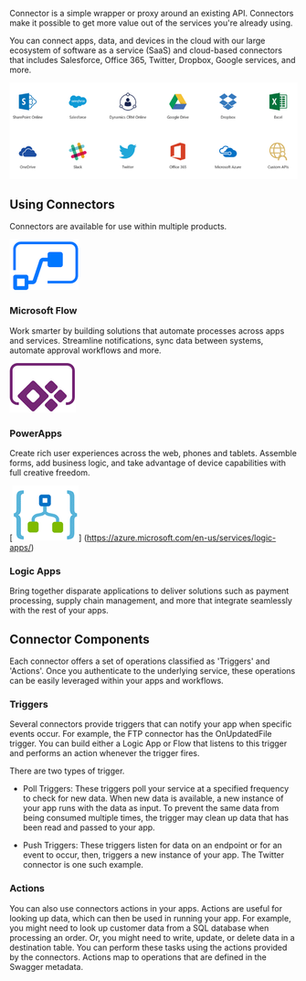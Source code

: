 Connector is a simple wrapper or proxy around an existing API. Connectors make it possible to get more value out of the services you're already using.

You can connect apps, data, and devices in the cloud with our large ecosystem of software as a service (SaaS) and cloud-based connectors that includes Salesforce, Office 365, Twitter, Dropbox, Google services, and more.

![List of Services](figure_1.png)

## Using Connectors

Connectors are available for use within multiple products.

[![Flow Logo](flow.png)](https://flow.microsoft.com/en-us/)
### Microsoft Flow
Work smarter by building solutions that automate processes across apps and services. Streamline notifications, sync data between systems, automate approval workflows and more.


[![PowerApps Logo](powerapps.png)](https://powerapps.microsoft.com/en-us/)
### PowerApps
Create rich user experiences across the web, phones and tablets. Assemble forms, add business logic, and take advantage of device capabilities with full creative freedom.


[![Logic Apps](logicapps.png)] (https://azure.microsoft.com/en-us/services/logic-apps/) 
### Logic Apps
Bring together disparate applications to deliver solutions such as payment processing, supply chain management, and more that integrate seamlessly with the rest of your apps.


## Connector Components

Each connector offers a set of operations classified as 'Triggers' and 'Actions'. Once you authenticate to the underlying service, these operations can be easily leveraged within your apps and workflows.

### Triggers

Several connectors provide triggers that can notify your app when specific events occur. For example, the FTP connector has the OnUpdatedFile trigger. You can build either a Logic App or Flow that listens to this trigger and performs an action whenever the trigger fires.

There are two types of trigger.

* Poll Triggers: These triggers poll your service at a specified frequency to check for new data. When new data is available, a new instance of your app runs with the data as input. To prevent the same data from being consumed multiple times, the trigger may clean up data that has been read and passed to your app.
	
* Push Triggers: These triggers listen for data on an endpoint or for an event to occur, then, triggers a new instance of your app. The Twitter connector is one such example.

### Actions

You can also use connectors actions in your apps. Actions are useful for looking up data, which can then be used in running your app. For example, you might need to look up customer data from a SQL database when processing an order. Or, you might need to write, update, or delete data in a destination table. You can perform these tasks using the actions provided by the connectors. Actions map to operations that are defined in the Swagger metadata.


